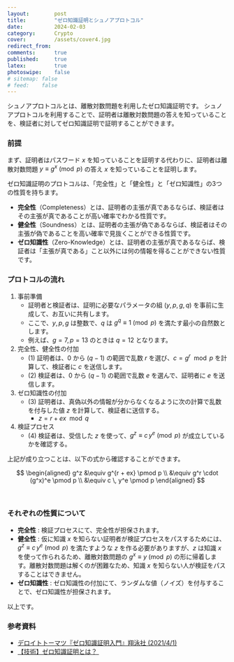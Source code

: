 ```yaml
---
layout:        post
title:         "ゼロ知識証明とシュノアプロトコル"
date:          2024-02-03
category:      Crypto
cover:         /assets/cover4.jpg
redirect_from:
comments:      true
published:     true
latex:         true
photoswipe:    false
# sitemap: false
# feed:    false
---
```


シュノアプロトコルとは、離散対数問題を利用したゼロ知識証明です。
シュノアプロトコルを利用することで、証明者は離散対数問題の答えを知っていることを、検証者に対してゼロ知識証明で証明することができます。

### 前提

まず、証明者はパスワード $x$ を知っていることを証明する代わりに、証明者は離散対数問題 $y \equiv g^x \pmod p$ の答え $x$ を知っていることを証明します。

ゼロ知識証明のプロトコルは、「完全性」と「健全性」と「ゼロ知識性」の3つの性質を持ちます。

- **完全性**（Completeness）とは、証明者の主張が真であるならば、検証者はその主張が真であることが高い確率でわかる性質です。
- **健全性**（Soundness）とは、証明者の主張が偽であるならば、検証者はその主張が偽であることを高い確率で見抜くことができる性質です。
- **ゼロ知識性**（Zero-Knowledge）とは、証明者の主張が真であるならば、検証者は「主張が真である」こと以外には何の情報を得ることができない性質です。

### プロトコルの流れ

1. 事前準備
    - 証明者と検証者は、証明に必要なパラメータの組 $(y, p, g, q)$ を事前に生成して、お互いに共有します。
    - ここで、$y, p, g$ は整数で、$q$ は $g^q \equiv 1 \pmod p$ を満たす最小の自然数とします。
    - 例えば、$g=7, p=13$ のときは $q=12$ となります。
2. 完全性、健全性の付加
    - (1) 証明者は、$0$ から $(q-1)$ の範囲で乱数 $r$ を選び、$c = g^r \mod p$ を計算して、検証者に $c$ を送信します。
    - (2) 検証者は、$0$ から $(q-1)$ の範囲で乱数 $e$ を選んで、証明者に $e$ を送信します。
3. ゼロ知識性の付加
    - (3) 証明者は、真偽以外の情報が分からなくなるように次の計算で乱数を付与した値 $z$ を計算して、検証者に送信する。
        - $z = r + ex \mod q$
4. 検証プロセス
    - (4) 検証者は、受信した $z$ を使って、$g^z \equiv c\,y^e \pmod p$ が成立しているかを確認する。

上記が成り立つことは、以下の式から確認することができます。

$$
\begin{aligned}
g^z &\equiv g^{r + ex} \pmod p \\
    &\equiv g^r \cdot (g^x)^e \pmod p \\
    &\equiv c \, y^e \pmod p
\end{aligned}
$$

<br>

### それぞれの性質について

- **完全性** : 検証プロセスにて、完全性が担保されます。
- **健全性** : 仮に知識 $x$ を知らない証明者が検証プロセスをパスするためには、$g^z \equiv c\,y^e \pmod p$ を満たすような $z$ を作る必要がありますが、$z$ は知識 $x$ を使って作られるため、離散対数問題の $g^x \equiv y \pmod p$ の形に帰着します。離散対数問題は解くのが困難なため、知識 $x$ を知らない人が検証をパスすることはできません。
- **ゼロ知識性** : ゼロ知識性の付加にて、ランダムな値（ノイズ）を付与することで、ゼロ知識性が担保されます。

以上です。


### 参考資料

- [デロイトトーマツ『ゼロ知識証明入門』翔泳社 (2021/4/1)](https://amzn.to/4br9iOD)
- [【技術】ゼロ知識証明とは？ ](https://acompany.tech/privacytechlab/zero-knowledge-proof/)
